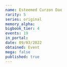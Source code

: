 ```yaml
---
name: Esteemed Curzon Dax
rarity: 5
series: original
memory_alpha:
bigbook_tier: 4
events: 19
in_portal:
date: 09/03/2022
obtained: Event
mega: false
published: true
---
```



